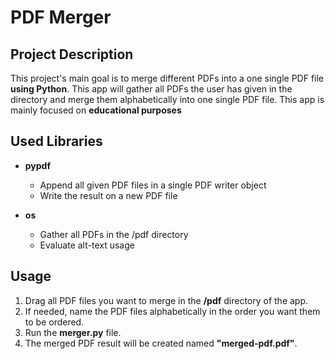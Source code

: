 # PDF Merger

## Project Description

This project's main goal is to merge different PDFs into a one single PDF file **using Python**. This app will gather all PDFs the user has given in the directory and merge them alphabetically into one single PDF file. This app is mainly focused on **educational purposes**

## Used Libraries

- **pypdf**
  - Append all given PDF files in a single PDF writer object
  - Write the result on a new PDF file
  
- **os**
  - Gather all PDFs in the /pdf directory
  - Evaluate alt-text usage

## Usage

 1. Drag all PDF files you want to merge in the **/pdf** directory of the app.
 2. If needed, name the PDF files alphabetically in the order you want them to be ordered.
 3. Run the **merger.py** file.
 4. The merged PDF result will be created named **"merged-pdf.pdf"**.
